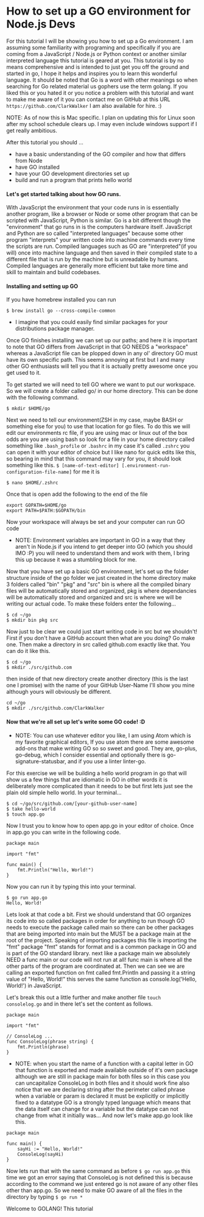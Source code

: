 # How to set up a GO environment for Node.js Devs

For this tutorial I will be showing you how to set up a Go environment.
I am assuming some familiarity with programing and specifically if you are
coming from a JavaScript / Node.js or Python context or another similar
interpreted language this tutorial is geared at you. This tutorial is by no means comprehensive and is intended to just get you off the ground and started in go, I hope it helps and inspires you to learn this wonderful language.  It should be noted that Go is a word with other meanings so when searching for Go related material us gophers use the term golang.  If you liked this or you hated it or you notice a problem with this tutorial and want to make me aware of it you can contact me on GitHub at this URL `https://github.com/ClarkWalker` I am also available for hire. :)

NOTE: As of now this is Mac specific.  I plan on updating this for Linux soon after my school schedule clears up.  I may even include windows support if I get really ambitious.

After this tutorial you should ...
* have a basic understanding of the GO compiler and how that differs from Node
* have GO installed
* have your GO development directories set up
* build and run a program that prints hello world

#### Let's get started talking about how GO runs.
With JavaScript the environment that your code runs in is essentially another program, like a browser or Node or some other program that can be scripted with JavaScript, Python is similar.  Go is a bit different though the "environment" that go runs in is the computers hardware itself.  JavaScript and Python are so called "interpreted languages" because some other program "interprets" your written code into machine commands every time the scripts are run. Compiled languages such as GO are "interpreted"(if you will) once into machine language and then saved in their compiled state to a different file that is run by the machine but is unreadable by humans.  Compiled languages are generally more efficient but take more time and skill to maintain and build codebases.

#### Installing and setting up GO
If you have homebrew installed you can run
```
$ brew install go --cross-compile-common
```
* I imagine that you could easily find similar packages for your distributions package manager.

Once GO finishes installing we can set up our paths; and here it is important to note that GO differs from JavaScript in that GO NEEDS a "workspace" whereas a JavaScript file can be plopped down in any ol' directory GO must have its own specific path.  This seems annoying at first but I and many other GO enthusiasts will tell you that it is actually pretty awesome once you get used to it.

To get started we will need to tell GO where we want to put our workspace.  So we will create a folder called go/ in our home directory.  This can be done with the following command.
```
$ mkdir $HOME/go
```

Next we need to tell our environment(ZSH in my case, maybe BASH or something else for you) to use that location for go files.  To do this we will edit our environments rc file, if you are using mac or linux out of the box odds are you are using bash so look for a file in your home directory called something like `.bash_profile` or `.bashrc` in my case it's called `.zshrc` you can open it with your editor of choice but I like nano for quick edits like this, so bearing in mind that this command may vary for you, it should look something like this.
`$ [name-of-text-editor] [.environment-run-configuration-file-name]` for me it is
```
$ nano $HOME/.zshrc
```
Once that is open add the following to the end of the file
```
export GOPATH=$HOME/go
export PATH=$PATH:$GOPATH/bin
```

Now your workspace will always be set and your computer can run GO code

* NOTE: Environment variables are important in GO in a way that they aren't in Node.js if you intend to get deeper into GO (which you should IMO :P) you will need to understand them and work with them, I bring this up because it was a stumbling block for me.

Now that you have set up a basic GO environment, let's set up the folder structure inside of the go folder we just created in the home directory make 3 folders called "bin" "pkg" and "src" bin is where all the compiled binary files will be automatically stored and organized, pkg is where dependancies will be automatically stored and organized and src is where we will be writing our actual code.  To make these folders enter the following...
```
$ cd ~/go
$ mkdir bin pkg src
```

Now just to be clear we could just start writing code in src but we shouldn't!  First if you don't have a GitHub account then what are you doing? Go make one.  Then make a directory in src called github.com exactly like that.  You can do it like this.
```
$ cd ~/go
$ mkdir ./src/github.com
```

then inside of that new directory create another directory (this is the last one I promise) with the name of your GitHub User-Name I'll show you mine although yours will obviously be different.
```
cd ~/go
$ mkdir ./src/github.com/ClarkWalker
```

#### Now that we're all set up let's write some GO code! :D
* NOTE: You can use whatever editor you like, I am using Atom which is my favorite graphical editors, If you use atom there are some awesome add-ons that make writing GO so so sweet and good.  They are, go-plus, go-debug, which I consider essential and optionally there is go-signature-statusbar, and if you use a linter linter-go.

For this exercise we will be building a hello world program in go that will show us a few things that are idiomatic in GO in other words it is deliberately more complicated than it needs to be but first lets just see the plain old simple hello world. In your terminal...
```
$ cd ~/go/src/github.com/[your-github-user-name]
$ take hello-world
$ touch app.go
```

Now I trust you to know how to open app.go in your editor of choice.  Once in app.go you can write in the following code.
```
package main

import "fmt"

func main() {
	fmt.Println("Hello, World!")
}

```
Now you can run it by typing this into your terminal.
```
$ go run app.go
Hello, World!
```
Lets look at that code a bit.  First we should understand that GO organizes its code into so called packages in order for anything to run though GO needs to execute the package called main so there can be other packages that are being imported into main but the MUST be a package main at the root of the project.  Speaking of importing packages this file is importing the "fmt" package "fmt" stands for format and is a common package in GO and is part of the GO standard library. next like a package main we absolutely NEED a func main or our code will not run at all! func main is where all the other parts of the program are coordinated at.  Then we can see we are calling an exported function on fmt called fmt.Println and passing it a string value of "Hello, World!" this serves the same function as console.log('Hello, World!') in JavaScript.

Let's break this out a little further and make another file `touch consolelog.go` and in there let's set the content as follows.
```
package main

import "fmt"

// ConsoleLog ...
func ConsoleLog(phrase string) {
	fmt.Println(phrase)
}
```
*   NOTE: when you start the name of a function with a capital letter in GO that function is exported and made available outside of it's own package although we are still in package main for both files so in this case you can uncapitalize ConsoleLog in both files and it should work fine also notice that we are declaring string after the perimeter called phrase when a variable or param is declared it must be explicitly or implicitly fixed to a datatype GO is a strongly typed language which means that the data itself can change for a variable but the datatype can not change from what it initially was...
And now let's make app.go look like this.

```
package main

func main() {
	sayHi := "Hello, World!"
	ConsoleLog(sayHi)
}
```
Now lets run that with the same command as before `$ go run app.go` this time we got an error saying that ConsoleLog is not defined this is because according to the command we just entered go is not aware of any other files other than app.go. So we need to make GO aware of all the files in the directory by typing `$ go run *`

Welcome to GOLANG!  This tutorial
